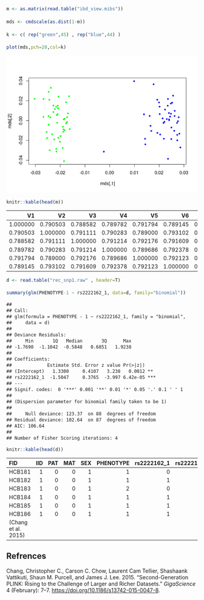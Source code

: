 ``` r
m <- as.matrix(read.table("ibd_view.mibs")) 

mds <- cmdscale(as.dist(1-m))

k <- c( rep("green",45) , rep("blue",44) ) 

plot(mds,pch=20,col=k) 
```

![](runPlink_files/figure-gfm/unnamed-chunk-1-1.png)<!-- -->

``` r
knitr::kable(head(m)) 
```

|       V1 |       V2 |       V3 |       V4 |       V5 |       V6 |       V7 |       V8 |       V9 |      V10 |      V11 |      V12 |      V13 |      V14 |      V15 |      V16 |      V17 |      V18 |      V19 |      V20 |      V21 |      V22 |      V23 |      V24 |      V25 |      V26 |      V27 |      V28 |      V29 |      V30 |      V31 |      V32 |      V33 |      V34 |      V35 |      V36 |      V37 |      V38 |      V39 |      V40 |      V41 |      V42 |      V43 |      V44 |      V45 |      V46 |      V47 |      V48 |      V49 |      V50 |      V51 |      V52 |      V53 |      V54 |      V55 |      V56 |      V57 |      V58 |      V59 |      V60 |      V61 |      V62 |      V63 |      V64 |      V65 |      V66 |      V67 |      V68 |      V69 |      V70 |      V71 |      V72 |      V73 |      V74 |      V75 |      V76 |      V77 |      V78 |      V79 |      V80 |      V81 |      V82 |      V83 |      V84 |      V85 |      V86 |      V87 |      V88 |      V89 |
| -------: | -------: | -------: | -------: | -------: | -------: | -------: | -------: | -------: | -------: | -------: | -------: | -------: | -------: | -------: | -------: | -------: | -------: | -------: | -------: | -------: | -------: | -------: | -------: | -------: | -------: | -------: | -------: | -------: | -------: | -------: | -------: | -------: | -------: | -------: | -------: | -------: | -------: | -------: | -------: | -------: | -------: | -------: | -------: | -------: | -------: | -------: | -------: | -------: | -------: | -------: | -------: | -------: | -------: | -------: | -------: | -------: | -------: | -------: | -------: | -------: | -------: | -------: | -------: | -------: | -------: | -------: | -------: | -------: | -------: | -------: | -------: | -------: | -------: | -------: | -------: | -------: | -------: | -------: | -------: | -------: | -------: | -------: | -------: | -------: | -------: | -------: | -------: | -------: |
| 1.000000 | 0.790503 | 0.788582 | 0.789782 | 0.791794 | 0.789145 | 0.787889 | 0.790329 | 0.788636 | 0.788719 | 0.788908 | 0.788342 | 0.788659 | 0.789628 | 0.789314 | 0.789911 | 0.789885 | 0.789760 | 0.790711 | 0.785382 | 0.789825 | 0.788511 | 0.789130 | 0.789975 | 0.790550 | 0.790988 | 0.788326 | 0.788880 | 0.788381 | 0.790289 | 0.789894 | 0.788623 | 0.787017 | 0.788199 | 0.788042 | 0.789386 | 0.789015 | 0.787443 | 0.789323 | 0.789615 | 0.788803 | 0.789384 | 0.790201 | 0.789282 | 0.789615 | 0.788365 | 0.786354 | 0.790013 | 0.786168 | 0.786526 | 0.788243 | 0.787739 | 0.787750 | 0.788261 | 0.788177 | 0.787378 | 0.788256 | 0.788420 | 0.787764 | 0.788065 | 0.787452 | 0.787939 | 0.787660 | 0.789550 | 0.787116 | 0.787010 | 0.787632 | 0.789001 | 0.785427 | 0.786300 | 0.788792 | 0.786086 | 0.788640 | 0.784677 | 0.787344 | 0.786432 | 0.784323 | 0.785582 | 0.787962 | 0.785895 | 0.787557 | 0.787539 | 0.786960 | 0.786528 | 0.786631 | 0.786446 | 0.785013 | 0.786608 | 0.787569 |
| 0.790503 | 1.000000 | 0.791111 | 0.790283 | 0.789000 | 0.793102 | 0.789982 | 0.790556 | 0.790451 | 0.791855 | 0.791019 | 0.792166 | 0.788893 | 0.792036 | 0.787602 | 0.790689 | 0.791559 | 0.791477 | 0.792330 | 0.788763 | 0.792581 | 0.790128 | 0.789611 | 0.791110 | 0.791106 | 0.791923 | 0.791691 | 0.790573 | 0.790241 | 0.790879 | 0.788852 | 0.790619 | 0.789048 | 0.790385 | 0.789263 | 0.790555 | 0.792072 | 0.788461 | 0.791063 | 0.791486 | 0.789929 | 0.792178 | 0.791406 | 0.788845 | 0.794095 | 0.789661 | 0.788919 | 0.790666 | 0.788275 | 0.790089 | 0.786811 | 0.788514 | 0.789141 | 0.788532 | 0.789249 | 0.788416 | 0.789511 | 0.789040 | 0.788076 | 0.787920 | 0.790252 | 0.788556 | 0.790000 | 0.790245 | 0.787874 | 0.786883 | 0.789424 | 0.789389 | 0.786756 | 0.787901 | 0.786378 | 0.786820 | 0.788147 | 0.787965 | 0.788581 | 0.786018 | 0.786584 | 0.786441 | 0.787266 | 0.787591 | 0.788127 | 0.787445 | 0.787500 | 0.787833 | 0.788925 | 0.788321 | 0.787114 | 0.789941 | 0.789216 |
| 0.788582 | 0.791111 | 1.000000 | 0.791214 | 0.792176 | 0.791609 | 0.791085 | 0.790461 | 0.789231 | 0.790625 | 0.792356 | 0.790094 | 0.791465 | 0.792439 | 0.792775 | 0.790818 | 0.792135 | 0.792111 | 0.791379 | 0.790710 | 0.791107 | 0.789806 | 0.790226 | 0.788951 | 0.792789 | 0.793072 | 0.791411 | 0.792151 | 0.791674 | 0.792852 | 0.790695 | 0.789399 | 0.790641 | 0.788730 | 0.790842 | 0.791157 | 0.790520 | 0.789340 | 0.788638 | 0.791153 | 0.792365 | 0.791557 | 0.791026 | 0.788158 | 0.792432 | 0.788167 | 0.787481 | 0.791040 | 0.790174 | 0.789584 | 0.788002 | 0.788669 | 0.788044 | 0.789186 | 0.790761 | 0.790445 | 0.789549 | 0.790599 | 0.789433 | 0.788348 | 0.788773 | 0.787433 | 0.788656 | 0.790744 | 0.786015 | 0.787842 | 0.790799 | 0.788135 | 0.787244 | 0.789289 | 0.790943 | 0.788634 | 0.788259 | 0.787894 | 0.790519 | 0.787682 | 0.786233 | 0.787030 | 0.788350 | 0.788121 | 0.789023 | 0.788272 | 0.788081 | 0.787513 | 0.789421 | 0.790269 | 0.786706 | 0.789267 | 0.792145 |
| 0.789782 | 0.790283 | 0.791214 | 1.000000 | 0.789686 | 0.792378 | 0.790387 | 0.788684 | 0.789265 | 0.789665 | 0.792859 | 0.790286 | 0.789700 | 0.790742 | 0.792396 | 0.787771 | 0.791047 | 0.791779 | 0.790613 | 0.791065 | 0.794383 | 0.792583 | 0.790153 | 0.789803 | 0.791350 | 0.791392 | 0.790765 | 0.788976 | 0.790416 | 0.793566 | 0.791358 | 0.789471 | 0.786967 | 0.789242 | 0.791661 | 0.788828 | 0.791610 | 0.792717 | 0.793107 | 0.791102 | 0.791304 | 0.791135 | 0.789909 | 0.791124 | 0.790463 | 0.788582 | 0.788413 | 0.789159 | 0.788254 | 0.787368 | 0.790091 | 0.788163 | 0.789212 | 0.788257 | 0.788385 | 0.790966 | 0.791158 | 0.787777 | 0.786213 | 0.788266 | 0.788110 | 0.788101 | 0.789170 | 0.789596 | 0.788405 | 0.789642 | 0.787919 | 0.787690 | 0.786832 | 0.788122 | 0.791316 | 0.787858 | 0.786923 | 0.789827 | 0.788823 | 0.788524 | 0.786991 | 0.787827 | 0.789443 | 0.786786 | 0.787810 | 0.788439 | 0.789293 | 0.789187 | 0.790813 | 0.789877 | 0.787072 | 0.791268 | 0.789878 |
| 0.791794 | 0.789000 | 0.792176 | 0.789686 | 1.000000 | 0.792123 | 0.790970 | 0.791708 | 0.788766 | 0.789114 | 0.792542 | 0.790714 | 0.789051 | 0.791427 | 0.792698 | 0.789053 | 0.791246 | 0.792294 | 0.791815 | 0.790874 | 0.790928 | 0.788511 | 0.790088 | 0.790003 | 0.787830 | 0.791999 | 0.791096 | 0.789963 | 0.790855 | 0.792551 | 0.791417 | 0.789959 | 0.789536 | 0.788309 | 0.790342 | 0.791173 | 0.793724 | 0.790632 | 0.791707 | 0.790805 | 0.791111 | 0.792864 | 0.792856 | 0.788450 | 0.793415 | 0.789655 | 0.787288 | 0.789210 | 0.788018 | 0.788498 | 0.788819 | 0.786884 | 0.789191 | 0.787933 | 0.790619 | 0.789079 | 0.789942 | 0.789271 | 0.789205 | 0.789656 | 0.787794 | 0.790121 | 0.787921 | 0.789595 | 0.788303 | 0.786242 | 0.788794 | 0.787940 | 0.787536 | 0.789211 | 0.791627 | 0.789693 | 0.789332 | 0.790244 | 0.789313 | 0.786845 | 0.785462 | 0.788319 | 0.788166 | 0.784856 | 0.789930 | 0.789218 | 0.790189 | 0.786697 | 0.788805 | 0.789330 | 0.784786 | 0.791843 | 0.790689 |
| 0.789145 | 0.793102 | 0.791609 | 0.792378 | 0.792123 | 1.000000 | 0.791616 | 0.790898 | 0.789799 | 0.791700 | 0.791387 | 0.791051 | 0.791587 | 0.791673 | 0.791464 | 0.793514 | 0.791536 | 0.791547 | 0.791829 | 0.791807 | 0.794571 | 0.792193 | 0.790180 | 0.791985 | 0.792901 | 0.792612 | 0.794054 | 0.790011 | 0.791511 | 0.793836 | 0.791943 | 0.790081 | 0.791732 | 0.790068 | 0.791427 | 0.792304 | 0.793100 | 0.793517 | 0.792186 | 0.791020 | 0.792057 | 0.791878 | 0.793472 | 0.789813 | 0.793159 | 0.788882 | 0.788317 | 0.792354 | 0.788481 | 0.789194 | 0.789742 | 0.787511 | 0.791049 | 0.791246 | 0.788856 | 0.790236 | 0.790609 | 0.791105 | 0.788440 | 0.788861 | 0.788729 | 0.790093 | 0.787903 | 0.792395 | 0.789169 | 0.790639 | 0.788931 | 0.790972 | 0.788909 | 0.788468 | 0.791336 | 0.792532 | 0.790506 | 0.789582 | 0.789105 | 0.788601 | 0.788775 | 0.789608 | 0.790219 | 0.787728 | 0.789111 | 0.788708 | 0.788320 | 0.790044 | 0.790265 | 0.790425 | 0.787216 | 0.792121 | 0.789534 |

``` r
d <- read.table("rec_snp1.raw" , header=T) 

summary(glm(PHENOTYPE-1 ~ rs2222162_1, data=d, family="binomial")) 
```

    ## 
    ## Call:
    ## glm(formula = PHENOTYPE - 1 ~ rs2222162_1, family = "binomial", 
    ##     data = d)
    ## 
    ## Deviance Residuals: 
    ##     Min       1Q   Median       3Q      Max  
    ## -1.7690  -1.1042  -0.5848   0.6851   1.9238  
    ## 
    ## Coefficients:
    ##             Estimate Std. Error z value Pr(>|z|)    
    ## (Intercept)   1.3300     0.4107   3.238   0.0012 ** 
    ## rs2222162_1  -1.5047     0.3765  -3.997 6.42e-05 ***
    ## ---
    ## Signif. codes:  0 '***' 0.001 '**' 0.01 '*' 0.05 '.' 0.1 ' ' 1
    ## 
    ## (Dispersion parameter for binomial family taken to be 1)
    ## 
    ##     Null deviance: 123.37  on 88  degrees of freedom
    ## Residual deviance: 102.64  on 87  degrees of freedom
    ## AIC: 106.64
    ## 
    ## Number of Fisher Scoring iterations: 4

``` r
knitr::kable(head(d))
```

| FID                 | IID | PAT | MAT | SEX | PHENOTYPE | rs2222162\_1 | rs2222162\_HET |
| :------------------ | --: | --: | --: | --: | --------: | -----------: | -------------: |
| HCB181              |   1 |   0 |   0 |   1 |         1 |            0 |              0 |
| HCB182              |   1 |   0 |   0 |   1 |         1 |            1 |              1 |
| HCB183              |   1 |   0 |   0 |   1 |         2 |            0 |              0 |
| HCB184              |   1 |   0 |   0 |   1 |         1 |            1 |              1 |
| HCB185              |   1 |   0 |   0 |   1 |         1 |            1 |              1 |
| HCB186              |   1 |   0 |   0 |   1 |         1 |            1 |              1 |
| (Chang et al. 2015) |     |     |     |     |           |              |                |

## Refrences

<div id="refs" class="references">

<div id="ref-chow">

Chang, Christopher C., Carson C. Chow, Laurent Cam Tellier, Shashaank
Vattikuti, Shaun M. Purcell, and James J. Lee. 2015. “Second-Generation
PLINK: Rising to the Challenge of Larger and Richer Datasets.”
*GigaScience* 4 (February): 7–7.
<https://doi.org/10.1186/s13742-015-0047-8>.

</div>

</div>
